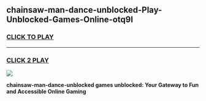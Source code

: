 
## chainsaw-man-dance-unblocked-Play-Unblocked-Games-Online-otq9l
<h3>
<a href="https://premium76.site?title=chainsaw-man-dance-unblocked&ref=25A">CLICK TO PLAY</a></h3>
<hr>

<h3>
<a href="https://premium76.site?title=chainsaw-man-dance-unblocked&ref=25A">CLICK 2 PLAY</a>
  
</h3>

<a href="https://premium76.site?title=chainsaw-man-dance-unblocked&ref=25A"><img src="https://clearcache.store/games.png"></a>


**chainsaw-man-dance-unblocked games unblocked: Your Gateway to Fun and Accessible Online Gaming**
